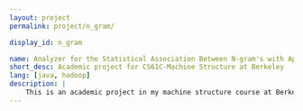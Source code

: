 ```yaml
---
layout: project
permalink: project/n_gram/

display_id: n_gram

name: Analyzer for the Statistical Association Between N-gram's with Apache Hadoop
short_desc: Academic project for CS61C-Machine Structure at Berkeley
lang: [java, hadoop] 
description: |
    This is an academic project in my machine structure course at Berkeley. In this project, I used apache hadoop to analyze statistical data of a given article. Also, this project could be run using amazon ec2 services.
---
```

